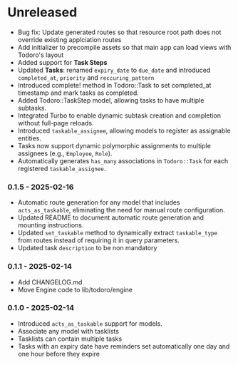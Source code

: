 # Unreleased

- Bug fix: Update generated routes so that resource root path does not override existing applciation routes
- Add initializer to precompile assets so that main app can load views with Todoro's layout
- Added support for **Task Steps**
- Updated **Tasks**: renamed `expiry_date` to `due_date` and introduced `completed_at`, `priority` and `reccuring_pattern`
- Introduced complete! method in Todoro::Task to set completed_at timestamp and mark tasks as completed.
- Added Todoro::TaskStep model, allowing tasks to have multiple subtasks.
- Integrated Turbo to enable dynamic subtask creation and completion without full-page reloads.
- Introduced `taskable_assignee`, allowing models to register as assignable entities.
- Tasks now support dynamic polymorphic assignments to multiple assignees (e.g., `Employee`, `Role`).
- Automatically generates `has_many` associations in `Todoro::Task` for each registered `taskable_assignee`.

### 0.1.5 - 2025-02-16

- Automatic route generation for any model that includes `acts_as_taskable`, eliminating the need for manual route configuration.
- Updated README to document automatic route generation and mounting instructions.
- Updated `set_taskable` method to dynamically extract `taskable_type` from routes instead of requiring it in query parameters.
- Updated task `description` to be non mandatory

### 0.1.1 - 2025-02-14

- Add CHANGELOG.md
- Move Engine code to lib/todoro/engine

### 0.1.0 - 2025-02-14

- Introduced `acts_as_taskable` support for models.
- Associate any model with tasklists
- Tasklists can contain multiple tasks
- Tasks with an expiry date have reminders set automatically one day and one hour before they expire
